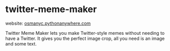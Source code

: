 # twitter-meme-maker

website: <a href="osmanyc.pythonanywhere.com">osmanyc.pythonanywhere.com</a>

Twitter Meme Maker lets you make Twitter-style memes without needing to have a Twitter. It gives you the perfect image crop, all you need is an image and some text.
